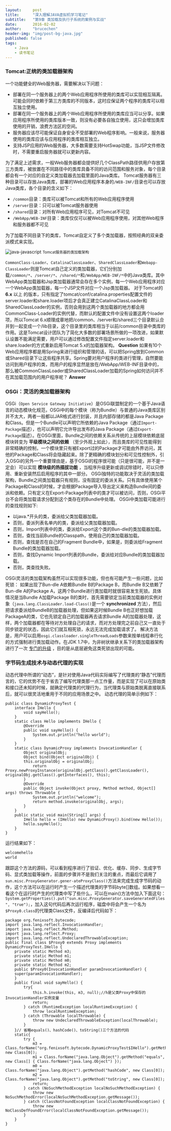 ```yaml
---
layout:     post
title:      "深入理解JAVA虚拟机学习笔记"
subtitle:   "第9章 类加载及执行子系统的案例与实战"
date:       2016-02-02
author:     "brucechen"
header-img: "img/post-bg-java.jpg"
published: false
tags:
    - Java
    - 读书笔记
---
```


### Tomcat:正统的类加载器架构
一个功能健全的Web服务器，需要解决以下问题：
* 部署在同一个服务器上的两个Web应用程序所使用的类库可以实现相互隔离。可能会同时依赖于第三方类库的不同版本，这时应保证两个程序的类库可以相互独立使用。
* 部署在同一个服务器上的两个Web应用程序所使用的类库应当可以分享。如果应用程序所使用的类库版本一致，则没有必要各自独立使用，这只会增加类库使用的开销，浪费方法区的空间。
* 服务器应该尽可能保证自身安全不受部署的Web程序影响。一般来说，服务器使用的类库应该与应用程序的类库相互独立。
* 支持JSP应用的Web服务器，大多数需要支持HotSwap功能，当JSP文件修改时，不需要重启服务器就可以更新内容。

为了满足上述需求，一般Web服务器都会提供好几个ClassPath路径供用户存放第三方类库，被放置在不同路径中的类库具备不同的访问范围和服务对象，每个目录都会有一个对应的自定义类加载器去加载里面的Java类库。
Tomcat服务器有三种目录可以存放Java类库，部署的Web应用程序本身的`/WEB-INF/`目录也可以存放Java类库，各个目录的含义如下：
* `/common`目录：类库可以被Tomcat和所有的Web应用程序使用
* `/server`目录：只可以被Tomcat服务器使用
* `/shared`目录：对所有Web应用程序可见，对Tomcat不可见
* `/WebApp/WEB-INF`目录：类库仅仅可以被Web应用程序使用，对其他Web程序和服务器都不可见

为了加载不同目录下的类库，Tomcat自定义了多个类加载器，按照经典的双亲委派模式来实现。

![java-javascript](/img/in-post/java-virtual-machine/tomcat-classloader.jpg)
<small class="img-hint">Tomcat服务器的类加载架构</small>

`CommonClass-Loader`、`CatalinaClassLoader`、`SharedClassLoader`和`Webapp-ClassLoader`则是Tomcat自己定义的类加载器，它们分别加载`/common/*`、`/server/*`、`/shared/*`和`/WebApp/WEB-INF/*`中的Java类库。其中WebApp类加载器和Jsp类加载器通常会存在多个实例，每一个Web应用程序对应一个WebApp类加载器，每一个JSP文件对应一个Jsp类加载器。
对于Tomcat的 **6.x** 以上 的版本，只有指定了tomcat/conf/catalina.properties配置文件的server.loader和share.loader项后才会真正建立CatalinaClassLoader和SharedClassLoader的实例，否则会用到这两个类加载器的地方都会用CommonClass-Loader的实例代替，而默认的配置文件中没有设置这两个loader项，所以Tomcat 6.x顺理成章地把/common、/server和/shared三个目录默认合并到一起变成一个/lib目录，这个目录里的类库相当于以前/common目录中类库的作用。这是Tomcat设计团队为了简化大多数的部署场景所做的一项改进，如果默认设置不能满足需要，用户可以通过修改配置文件指定server.loader和share.loader的方式重新启用Tomcat 5.x的加载器架构。
**Question**
如果有10个Web应用程序都是用Spring来进行组织和管理的话，可以把Spring放到Common或Shared目录下让这些程序共享。Spring要对用户程序的类进行管理，自然要能访问到用户程序的类，而用户的程序显然是放在/WebApp/WEB-INF目录中的，那么被CommonClassLoader或SharedClassLoader加载的Spring如何访问并不在其加载范围内的用户程序呢？
**Answer**


### OSGi：灵活的类加载器架构
OSGi（`Open Service Gateway Initiative`）是OSGi联盟制定的一个基于Java语言的动态模块化规范，OSGi中的每个模块（称为Bundle）与普通的Java类库区别并不太大，两者一般都以JAR格式进行封装，并且内部存储的都是Java Package和Class。但是一个Bundle可以声明它所依赖的Java Package（通过`Import-Package`描述），也可以声明它允许导出发布的Java Package（通过`Export-Package`描述）。在OSGi里面，Bundle之间的依赖关系从传统的上层模块依赖底层模块转变为 **平级模块之间的依赖** （至少外观上如此），而且类库的可见性能得到非常精确的控制，一个模块里只有被Export过的Package才可能由外界访问，其他的Package和Class将会隐藏起来。除了更精确的模块划分和可见性控制外，引入OSGi的另外一个重要理由是，基于OSGi的程序很可能（只是很可能，并不是一定会）可以实现 **模块级的热插拔功能** ，当程序升级更新或调试除错时，可以只停用、重新安装然后启用程序的其中一部分。
OSGi独特的功能取决于灵活的类加载架构，Bundle之间类加载器只有规则，没有固定的委派关系。只有具体使用某个Package和Class的时候，才会根据Package导入导出定义来构造Bundle间的委派和依赖。只有定义在Export-Package列表中的类才可以被访问，否则，OSGi平台不会将类加载请求分配到这个类存在的Bundle中处理。
OSGi中类加载可能进行的查找规则如下:
* 以java.*开头的类，委派给父类加载器加载。   
* 否则，委派列表名单内的类，委派给父类加载器加载。   
* 否则，Import列表中的类，委派给Export这个类的Bun-dle的类加载器加载。   
* 否则，查找当前Bundle的Classpath，使用自己的类加载器加载。   
* 否则，查找是否在自己的Fragment Bundle中，如果是，则委派给Fragment Bundle的类加载器加载。   
* 否则，查找Dynamic Import列表的Bundle，委派给对应Bundle的类加载器加载。   
* 否则，类查找失败。

OSGi灵活的类加载架构虽然可以实现很多功能，但也有可能产生一些问题，比如死锁：
如果出现了Bun-dle A依赖Bundle B的Package B，而Bundle B又依赖了Bun-dle A的Package A，这两个Bundle进行类加载时就很容易发生死锁。具体情况是当Bundle A加载Package B的类时，首先需要锁定当前类加载器的实例对象（`java.lang.ClassLoader.load-Class()`是一个 **synchronized** 方法），然后把请求委派给BundleB的加载器处理，但如果这时候Bundle B也正好想加载PackageA的类，它也先锁定自己的加载器再去请求Bundle A的加载器处理，这样，两个加载器都在等待对方处理自己的请求，而对方处理完之前自己又一直处于同步锁定的状态，因此它们就互相死锁，永远无法完成加载请求了。
解决方法是，用户可以启用`osgi.classloader.singleThreadLoads`参数来按单线程串行化的方式强制进行类加载动作。在JDK 1.7中，为非树状继承关系下的类加载器架构进行了一次 [专门的升级](http://openjdk.java.net/projects/jdk7/features/#f352) ，目的是从底层避免这类死锁出现的可能。

### 字节码生成技术与动态代理的实现
动态代理中所谓的“动态”，是针对使用Java代码实际编写了代理类的“静态”代理而言的，它的优势不在于省去了编写代理类那一点工作量，而是实现了可以在原始类和接口还未知的时候，就确定代理类的代理行为，当代理类与原始类脱离直接联系后，就可以很灵活地重用于不同的应用场景之中。
动态代理的简单示例如下：
```
public class DynamicProxyTest {    
	interface IHello {        
		void sayHello();    
	}    
	static class Hello implements IHello {        
		@Override        
		public void sayHello() {            
			System.out.println("hello world");        
		}    
	}    
	static class DynamicProxy implements InvocationHandler {        
		Object originalObj;        
		Object bind(Object originalObj) {            
		this.originalObj = originalObj;            
			return Proxy.newProxyInstance(originalObj.getClass().getClassLoader(), originalObj.getClass().getInterfaces(), this);        
		}        
		@Override        
		public Object invoke(Object proxy, Method method, Object[] args) throws Throwable {            
			System.out.println("welcome");            
			return method.invoke(originalObj, args);        
		}    
	}    
	public static void main(String[] args) {        
		IHello hello = (IHello) new DynamicProxy().bind(new Hello());        
		hello.sayHello();    
	}
}
```

运行结果如下：
```bash
welcomehello 
world
```

跟踪这个方法的源码，可以看到程序进行了验证、优化、缓存、同步、生成字节码、显式类加载等操作，前面的步骤并不是我们关注的重点，而最后它调用了`sun.misc.ProxyGenerator.gener-ateProxyClass()`方法来完成生成字节码的动作，这个方法可以在运行时产生一个描述代理类的字节码byte[]数组。如果想看一看这个在运行时产生的代理类中写了些什么，可以在main()方法中加入下面这句：`System.getProperties().put("sun.misc.ProxyGenerator.saveGeneratedFiles", "true");`，加入这句代码后再次运行程序，磁盘中将会产生一个名为`$Proxy0.class`的代理类Class文件，反编译后代码如下：
```
package org.fenixsoft.bytecode;
import java.lang.reflect.InvocationHandler;
import java.lang.reflect.Method;
import java.lang.reflect.Proxy;
import java.lang.reflect.UndeclaredThrowableException;
public final class $Proxy0 extends Proxy implements DynamicProxyTest.IHello {    
	private static Method m3;    
	private static Method m1;    
	private static Method m0;    
	private static Method m2;    
	public $Proxy0(InvocationHandler paramInvocationHandler) {
	super(paramInvocationHandler);    
	}    
	public final void sayHello() {        
		try{            
			this.h.invoke(this, m3, null);//h是父类Proxy中保存的InvocationHandler实例变量         
			return;        
		} catch (RuntimeException localRuntimeException) {            
			throw localRuntimeException;        
		} catch (Throwable localThrowable) {            
			throw new UndeclaredThrowableException(localThrowable);        
		}    
	}// 省略equals()、hashCode()、toString()三个方法的代码   
	static{        
		try {            
			m3 = Class.forName("org.fenixsoft.bytecode.DynamicProxyTest$IHello").getMethod("sayHello", new Class[0]);            
			m1 = Class.forName("java.lang.Object").getMethod("equals", new Class[] { Class.forName("java.lang.Object") });            
			m0 = Class.forName("java.lang.Object").getMethod("hashCode", new Class[0]);            
			m2 = Class.forName("java.lang.Object").getMethod("toString", new Class[0]);            
			return;        
		} catch (NoSuchMethodException localNoSuchMethodException) {            
			throw new NoSuchMethodError(localNoSuchMethodException.getMessage());        
		} catch (ClassNotFoundException localClassNotFoundException) {            
			throw new NoClassDefFoundError(localClassNotFoundException.getMessage());        
		}    
	}
}
